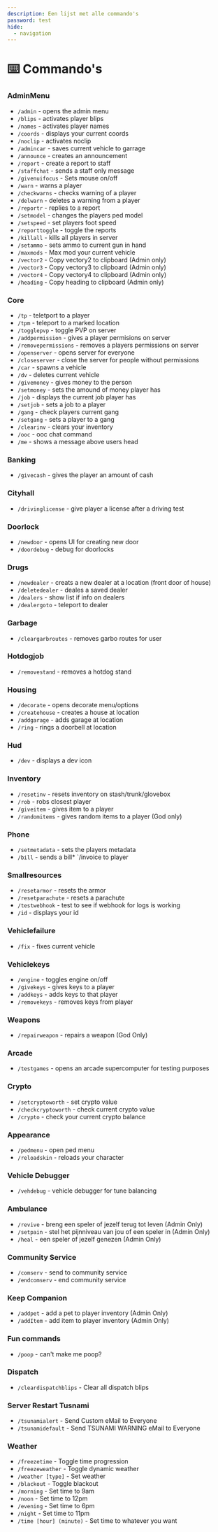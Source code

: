 ```yaml
---
description: Een lijst met alle commando's
password: test
hide:
  - navigation
---
```


# ⌨️ Commando's

### AdminMenu

* `/admin` - opens the admin menu
* `/blips` - activates player blips
* `/names` - activates player names
* `/coords` - displays your current coords
* `/noclip` - activates noclip
* `/admincar` - saves current vehicle to garrage
* `/announce` - creates an announcement
* `/report` - create a report to staff
* `/staffchat` - sends a staff only message
* `/givenuifocus` - Sets mouse on/off
* `/warn` - warns a player
* `/checkwarns` - checks warning of a player
* `/delwarn` - deletes a warning from a player
* `/reportr` - replies to a report
* `/setmodel` - changes the players ped model
* `/setspeed` - set players foot speed
* `/reporttoggle` - toggle the reports
* `/killall` - kills all players in server
* `/setammo` - sets ammo to current gun in hand
* `/maxmods` - Max mod your current vehicle
* `/vector2` - Copy vectory2 to clipboard (Admin only)
* `/vector3` - Copy vectory3 to clipboard (Admin only)
* `/vector4` - Copy vectory4 to clipboard (Admin only)
* `/heading` - Copy heading to clipboard (Admin only)

### Core

* `/tp` - teletport to a player
* `/tpm` - teleport to a marked location
* `/togglepvp` - toggle PVP on server
* `/addpermission` - gives a player permisions on server
* `/removepermissions` - removes a players permissions on server
* `/openserver` - opens server for everyone
* `/closeserver` - close the server for people without permissions
* `/car` - spawns a vehicle
* `/dv` - deletes current vehicle
* `/givemoney` - gives money to the person
* `/setmoney` - sets the amound of money player has
* `/job` - displays the current job player has
* `/setjob` - sets a job to a player
* `/gang` - check players current gang
* `/setgang` - sets a player to a gang
* `/clearinv` - clears your inventory
* `/ooc` - ooc chat command
* `/me` - shows a message above users head

### Banking

* `/givecash` - gives the player an amount of cash

### Cityhall

* `/drivinglicense` - give player a license after a driving test

### Doorlock

* `/newdoor` - opens UI for creating new door
* `/doordebug` - debug for doorlocks

### Drugs

* `/newdealer` - creats a new dealer at a location (front door of house)
* `/deletedealer` - deales a saved dealer
* `/dealers` - show list if info on dealers
* `/dealergoto` - teleport to dealer

### Garbage

* `/cleargarbroutes` - removes garbo routes for user

### Hotdogjob

* `/removestand` - removes a hotdog stand

### Housing

* `/decorate` - opens decorate menu/options
* `/createhouse` - creates a house at location
* `/addgarage` - adds garage at location
* `/ring` - rings a doorbell at location

### Hud

* `/dev` - displays a dev icon

### Inventory

* `/resetinv` - resets inventory on stash/trunk/glovebox
* `/rob` - robs closest player
* `/giveitem` - gives item to a player
* `/randomitems` - gives random items to a player (God only)

### Phone

* `/setmetadata` - sets the players metadata
* `/bill` - sends a bill\* `/invoice to player

### Smallresources

* `/resetarmor` - resets the armor
* `/resetparachute` - resets a parachute
* `/testwebhook` - test to see if webhook for logs is working
* `/id` - displays your id

### Vehiclefailure

* `/fix` - fixes current vehicle

### Vehiclekeys

* `/engine` - toggles engine on/off
* `/givekeys` - gives keys to a player
* `/addkeys` - adds keys to that player
* `/removekeys` - removes keys from player

### Weapons

* `/repairweapon` - repairs a weapon (God Only)

### Arcade

* `/testgames` - opens an arcade supercomputer for testing purposes

### Crypto

* `/setcryptoworth` - set crypto value
* `/checkcryptoworth` - check current crypto value
* `/crypto` - check your current crypto balance

### Appearance

* `/pedmenu` - open ped menu
* `/reloadskin` - reloads your character

### Vehicle Debugger

* `/vehdebug` - vehicle debugger for tune balancing

### Ambulance

* `/revive` - breng een speler of jezelf terug tot leven (Admin Only)
* `/setpain` - stel het pijnniveau van jou of een speler in (Admin Only)
* `/heal` - een speler of jezelf genezen (Admin Only)

### Community Service

* `/comserv` - send to community service
* `/endcomserv` - end community service

### Keep Companion

* `/addpet` - add a pet to player inventory (Admin Only)
* `/addItem` - add item to player inventory (Admin Only)

### Fun commands

* `/poop` - can't make me poop?

### Dispatch

* `/cleardispatchblips` - Clear all dispatch blips

### Server Restart Tusnami

* `/tsunamialert` - Send Custom eMail to Everyone
* `/tsunamidefault` - Send TSUNAMI WARNING eMail to Everyone

### Weather

* `/freezetime` - Toggle time progression
* `/freezeweather` - Toggle dynamic weather
* `/weather [type]` - Set weather
* `/blackout` - Toggle blackout
* `/morning` - Set time to 9am
* `/noon` - Set time to 12pm
* `/evening` - Set time to 6pm
* `/night` - Set time to 11pm
* `/time [hour] (minute)` - Set time to whatever you want

